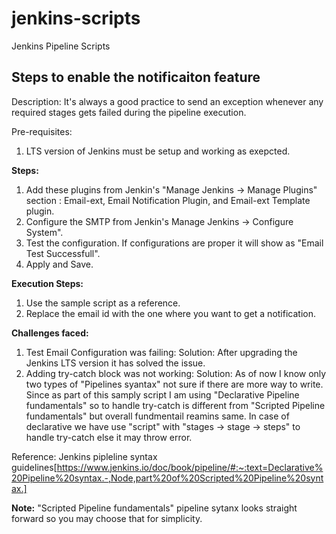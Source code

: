 # jenkins-scripts
Jenkins Pipeline Scripts

## Steps to enable the notificaiton feature
Description: It's always a good practice to send an exception whenever any required stages gets failed during the pipeline execution.

Pre-requisites:
1. LTS version of Jenkins must be setup and working as exepcted.

**Steps:**
1. Add these plugins from Jenkin's "Manage Jenkins -> Manage Plugins" section : Email-ext, Email Notification Plugin, and Email-ext Template plugin.
2. Configure the SMTP from Jenkin's Manage Jenkins -> Configure System".
3. Test the configuration. If configurations are proper it will show as "Email Test Successfull".
4. Apply and Save.

**Execution Steps:**
1. Use the sample script as a reference.
2. Replace the email id with the one where you want to get a notification.

**Challenges faced:**
1. Test Email Configuration was failing:
  Solution: After upgrading the Jenkins LTS version it has solved the issue.
2. Adding try-catch block was not working:
  Solution: As of now I know only two types of "Pipelines syantax" not sure if there are more way to write. Since as part of this samply script I am using "Declarative Pipeline fundamentals" so to handle try-catch is different from "Scripted Pipeline fundamentals" but overall fundmentail reamins same. In case of declarative we have use "script" with "stages -> stage -> steps" to handle try-catch else it may throw error.

  Reference: Jenkins pipleline syntax guidelines[https://www.jenkins.io/doc/book/pipeline/#:~:text=Declarative%20Pipeline%20syntax.-,Node,part%20of%20Scripted%20Pipeline%20syntax.]

  **Note:** "Scripted Pipeline fundamentals" pipeline sytanx looks straight forward so you may choose that for simplicity.